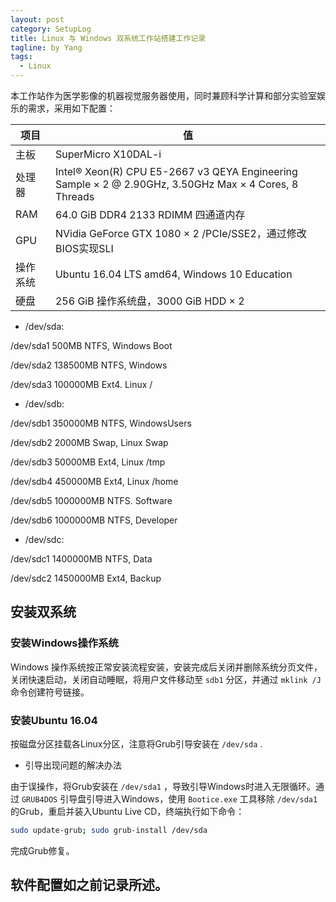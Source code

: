 ```yaml
---
layout: post
category: SetupLog
title: Linux 与 Windows 双系统工作站搭建工作记录
tagline: by Yang
tags: 
  - Linux
---
```


本工作站作为医学影像的机器视觉服务器使用，同时兼顾科学计算和部分实验室娱乐的需求，采用如下配置：

<!--more-->

|项目|值|
|---|---|
|主板|SuperMicro X10DAL-i|
|处理器|Intel® Xeon(R) CPU E5-2667 v3 QEYA Engineering Sample × 2 @ 2.90GHz, 3.50GHz Max × 4 Cores, 8 Threads|
|RAM|64.0 GiB DDR4 2133 RDIMM 四通道内存|
|GPU|NVidia GeForce GTX 1080 × 2 /PCIe/SSE2，通过修改BIOS实现SLI|
|操作系统|Ubuntu 16.04 LTS amd64, Windows 10 Education|
|硬盘|256 GiB 操作系统盘，3000 GiB HDD × 2|

* /dev/sda:

 /dev/sda1	500MB NTFS, Windows Boot

 /dev/sda2	138500MB NTFS, Windows

 /dev/sda3	100000MB Ext4. Linux /

* /dev/sdb:

 /dev/sdb1	350000MB NTFS, WindowsUsers

 /dev/sdb2	2000MB Swap, Linux Swap

 /dev/sdb3	50000MB Ext4, Linux /tmp

 /dev/sdb4	450000MB Ext4, Linux /home

 /dev/sdb5	1000000MB NTFS. Software

 /dev/sdb6	1000000MB NTFS, Developer

* /dev/sdc:

 /dev/sdc1	1400000MB NTFS, Data

 /dev/sdc2	1450000MB Ext4, Backup

## 安装双系统

### 安装Windows操作系统

Windows 操作系统按正常安装流程安装，安装完成后关闭并删除系统分页文件，关闭快速启动，关闭自动睡眠，将用户文件移动至 `sdb1` 分区，并通过 `mklink /J` 命令创建符号链接。

### 安装Ubuntu 16.04

按磁盘分区挂载各Linux分区，注意将Grub引导安装在 `/dev/sda` .

* 引导出现问题的解决办法

 由于误操作，将Grub安装在 `/dev/sda1` ，导致引导Windows时进入无限循环。通过 `GRUB4DOS` 引导盘引导进入Windows，使用 `Bootice.exe` 工具移除 `/dev/sda1` 的Grub，重启并装入Ubuntu Live CD，终端执行如下命令：

 ```sh
 sudo update-grub; sudo grub-install /dev/sda
 ```

 完成Grub修复。

## 软件配置如之前记录所述。